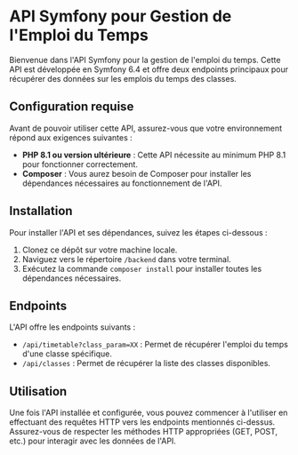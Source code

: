 # API Symfony pour Gestion de l'Emploi du Temps

Bienvenue dans l'API Symfony pour la gestion de l'emploi du temps. Cette API est développée en Symfony 6.4 et offre deux endpoints principaux pour récupérer des données sur les emplois du temps des classes.

## Configuration requise

Avant de pouvoir utiliser cette API, assurez-vous que votre environnement répond aux exigences suivantes :

- **PHP 8.1 ou version ultérieure** : Cette API nécessite au minimum PHP 8.1 pour fonctionner correctement.
- **Composer** : Vous aurez besoin de Composer pour installer les dépendances nécessaires au fonctionnement de l'API.

## Installation

Pour installer l'API et ses dépendances, suivez les étapes ci-dessous :

1. Clonez ce dépôt sur votre machine locale.
2. Naviguez vers le répertoire `/backend` dans votre terminal.
3. Exécutez la commande `composer install` pour installer toutes les dépendances nécessaires.



## Endpoints

L'API offre les endpoints suivants :

- `/api/timetable?class_param=XX` : Permet de récupérer l'emploi du temps d'une classe spécifique.
- `/api/classes` : Permet de récupérer la liste des classes disponibles.

## Utilisation

Une fois l'API installée et configurée, vous pouvez commencer à l'utiliser en effectuant des requêtes HTTP vers les endpoints mentionnés ci-dessus. Assurez-vous de respecter les méthodes HTTP appropriées (GET, POST, etc.) pour interagir avec les données de l'API.

